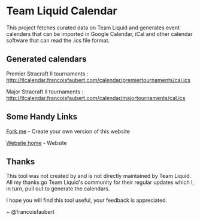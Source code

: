 Team Liquid Calendar
====================

This project fetches curated data on Team Liquid and generates event calenders that can be imported in Google Calendar, iCal and other calendar software that can read the .ics file format. 

Generated calendars
-------------------

Premier Stracraft II tournaments :
http://tlcalendar.francoisfaubert.com/calendar/premiertournaments/cal.ics

Major Stracraft II tournaments :
http://tlcalendar.francoisfaubert.com/calendar/majortournaments/cal.ics

Some Handy Links
----------------

[Fork me](https://github.com/francoisfaubert/team-liquid-calendar/) - Create your own version of this website

[Website home](http://tlcalendar.francoisfaubert.com/) - Website

Thanks
------

This tool was not created by and is not directly maintained by Team Liquid. All my thanks go Team Liquid's community for their regular updates which I, in turn, pull out to generate the calendars.

I hope you will find this tool useful, your feedback is appreciated.

~ @francoisfaubert
